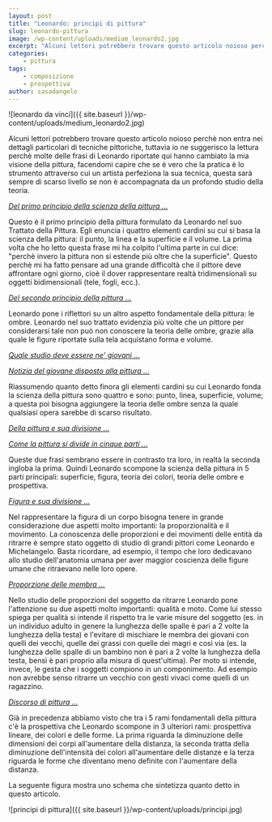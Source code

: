 ```yaml
---
layout: post
title: "Leonardo: principi di pittura"
slug: leonardo-pittura
image: /wp-content/uploads/medium_leonardo2.jpg
excerpt: "Alcuni lettori potrebbero trovare questo articolo noioso perchè non entra nei dettagli particolari di tecniche pittoriche, tuttavia io ne suggerisco la"
categories:
    - pittura
tags:
    - composizione
    - prospettiva
author: sasadangelo
---
```


![leonardo da vinci]({{ site.baseurl }}/wp-content/uploads/medium_leonardo2.jpg)

Alcuni lettori potrebbero trovare questo articolo noioso perchè non entra nei dettagli particolari di tecniche pittoriche, tuttavia io ne suggerisco la lettura perchè molte delle frasi di Leonardo riportate qui hanno cambiato la mia visione della pittura, facendomi capire che se è vero che la pratica è lo strumento attraverso cui un artista perfeziona la sua tecnica, questa sarà sempre di scarso livello se non è accompagnata da un profondo studio della teoria.

[_Del primo principio della scienza della pittura ..._](https://it.wikisource.org/wiki/Trattato_della_Pittura_%28da_Vinci%29/Parte_seconda/41._Del_primo_principio_della_scienza_della_pittura)

Questo è il primo principio della pittura formulato da Leonardo nel suo Trattato della Pittura. Egli enuncia i quattro elementi cardini su cui si basa la scienza della pittura: il punto, la linea e la superficie e il volume. La prima volta che ho letto questa frase mi ha colpito l'ultima parte in cui dice: "perchè invero la pittura non si estende più oltre che la superficie". Questo perchè mi ha fatto pensare ad una grande difficoltà che il pittore deve affrontare ogni giorno, cioè il dover rappresentare realtà tridimensionali su oggetti bidimensionali (tele, fogli, ecc.).

_[Del secondo principio della pittura ...](https://it.wikisource.org/wiki/Trattato_della_Pittura_%28da_Vinci%29/Parte_seconda/43._Del_secondo_principio_della_pittura)_

Leonardo pone i riflettori su un altro aspetto fondamentale della pittura: le ombre. Leonardo nel suo trattato evidenzia più volte che un pittore per considerarsi tale non può non conoscere la teoria delle ombre, grazie alla quale le figure riportate sulla tela acquistano forma e volume.

_[Quale studio deve essere ne' giovani ...](https://it.wikisource.org/wiki/Trattato_della_Pittura_%28da_Vinci%29/Parte_seconda/46._Quale_studio_deve_essere_ne%27_giovani)_

_[Notizia del giovane disposto alla pittura ...](https://it.wikisource.org/wiki/Trattato_della_Pittura_%28da_Vinci%29/Parte_seconda/49._Notizia_del_giovane_disposto_alla_pittura)_

Riassumendo quanto detto finora gli elementi cardini su cui Leonardo fonda la scienza della pittura sono quattro e sono: punto, linea, superficie, volume; a questa poi bisogna aggiungere la teoria delle ombre senza la quale qualsiasi opera sarebbe di scarso risultato.

_[Della pittura e sua divisione ...](https://it.wikisource.org/wiki/Trattato_della_Pittura_%28da_Vinci%29/Parte_seconda/108._Della_pittura_e_sua_divisione)_

_[Come la pittura si divide in cinque parti ...](https://it.wikisource.org/wiki/Trattato_della_Pittura_%28da_Vinci%29/Parte_seconda/129._Come_la_pittura_si_divide_in_cinque_parti)_

Queste due frasi sembrano essere in contrasto tra loro, in realtà la seconda ingloba la prima. Quindi Leonardo scompone la scienza della pittura in 5 parti principali: superficie, figura, teoria dei colori, teoria delle ombre e prospettiva.

[_Figura e sua divisione ..._](https://it.wikisource.org/wiki/Trattato_della_Pittura_%28da_Vinci%29/Parte_seconda/109._Figura_e_sua_divisione)

Nel rappresentare la figura di un corpo bisogna tenere in grande considerazione due aspetti molto importanti: la proporzionalità e il movimento. La conoscenza delle proporzioni e dei movimenti delle entità da ritrarre è sempre stato oggetto di studio di grandi pittori come Leonardo e Michelangelo. Basta ricordare, ad esempio, il tempo che loro dedicavano allo studio dell'anatomia umana per aver maggior coscienza delle figure umane che ritraevano nelle loro opere.

[_Proporzione delle membra ..._](https://it.wikisource.org/wiki/Trattato_della_Pittura_%28da_Vinci%29/Parte_seconda/110._Proporzione_di_membra)

Nello studio delle proporzioni del soggetto da ritrarre Leonardo pone l'attenzione su due aspetti molto importanti: qualità e moto. Come lui stesso spiega per qualità si intende il rispetto tra le varie misure del soggetto (es. in un individuo adulto in genere la lunghezza delle spalle è pari a 2 volte la lunghezza della testa) e l'evitare di mischiare le membra dei giovani con quelli dei vecchi, quelle dei grassi con quelle dei magri e così via (es. la lunghezza delle spalle di un bambino non è pari a 2 volte la lunghezza della testa, bensì è pari proprio alla misura di quest'ultima). Per moto si intende, invece, le gesta che i soggetti compiono in un componimento. Ad esempio non avrebbe senso ritrarre un vecchio con gesti vivaci come quelli di un ragazzino.

[_Discorso di pittura ..._](https://it.wikisource.org/wiki/Trattato_della_Pittura_%28da_Vinci%29/Parte_terza_-_De%27_vari_accidenti_e_movimenti_dell%27uomo_e_proporzione_di_membra/479._Discorso_di_pittura)

Già in precedenza abbiamo visto che tra i 5 rami fondamentali della pittura c'è la prospettiva che Leonardo scompone in 3 ulteriori rami: prospettiva lineare, dei colori e delle forme. La prima riguarda la diminuzione delle dimensioni dei corpi all'aumentare della distanza, la seconda tratta della diminuzione dell'intensità dei colori all'aumentare delle distanze e la terza riguarda le forme che diventano meno definite con l'aumentare della distanza.

La seguente figura mostra uno schema che sintetizza quanto detto in questo articolo.

![principi di pittura]({{ site.baseurl }}/wp-content/uploads/principi.jpg)
